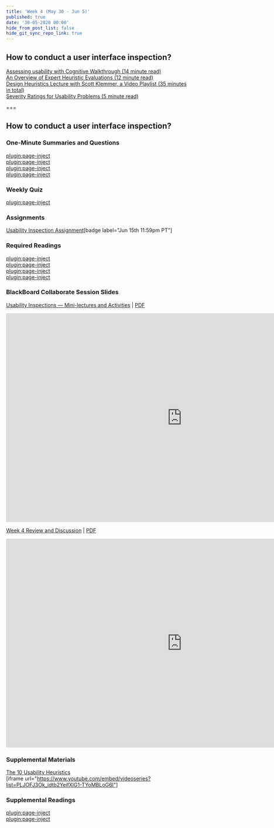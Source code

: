 ```yaml
---
title: 'Week 4 (May 30 - Jun 5)'
published: true
date: '30-05-2020 00:00'
hide_from_post_list: false
hide_git_sync_repo_link: true
---
```


## How to conduct a user interface inspection?   

[Assessing usability with Cognitive Walkthrough (14 minute read)](https://uxdesign.cc/assessing-interfaces-with-cognitive-walkthrough-9f92eae4321f)  
[An Overview of Expert Heuristic Evaluations (12 minute read)](https://www.uxmatters.com/mt/archives/2014/06/an-overview-of-expert-heuristic-evaluations.php)  
[Design Heuristics Lecture with Scott Klemmer, a Video Playlist (35 minutes in total)](https://www.youtube.com/playlist?list=PLVtu1bDQijari7LfHOoSTdcpbWIkwZWIA)  
[Severity Ratings for Usability Problems (5 minute read)](https://www.nngroup.com/articles/how-to-rate-the-severity-of-usability-problems/)  

===

## **How to conduct a user interface inspection?**

### One-Minute Summaries and Questions  
[plugin:page-inject](../../canvaslms-assignments/one-minute-summaries/week-04-1)  
[plugin:page-inject](../../canvaslms-assignments/one-minute-summaries/week-04-2)  
[plugin:page-inject](../../canvaslms-assignments/one-minute-summaries/week-04-3)  
[plugin:page-inject](../../canvaslms-assignments/one-minute-summaries/week-04-4)  

### Weekly Quiz
[plugin:page-inject](../../canvaslms-assignments/weekly-review-quizzes/week-04)  

### Assignments
[Usability Inspection Assignment](https://canvas.sfu.ca/courses/53207/assignments/457116)[badge label="Jun 15th 11:59pm PT"]

### Required Readings  
[plugin:page-inject](../../weekly-readings/week-04-1)  
[plugin:page-inject](../../weekly-readings/week-04-2)  
[plugin:page-inject](../../weekly-readings/week-04-3)  
[plugin:page-inject](../../weekly-readings/week-04-4)  

### BlackBoard Collaborate Session Slides
[Usability Inspections — Mini-lectures and Activities](https://docs.google.com/presentation/d/e/2PACX-1vSU1iWPOeI7KEG1co0f811QbckQXonnRr1guf_T4dUS78gICxDgEuCCr7fdB1ubEAdGmVxnu0mTw_Tc/pub?start=false&loop=false&delayms=3000)  | [PDF](https://canvas.sfu.ca/courses/53207/files/folder/Downloads/Slides%20PDFs/Mini-Lectures%20and%20Activities/Week-04)
<div class="grav-youtube"><iframe src="https://docs.google.com/presentation/d/e/2PACX-1vSU1iWPOeI7KEG1co0f811QbckQXonnRr1guf_T4dUS78gICxDgEuCCr7fdB1ubEAdGmVxnu0mTw_Tc/embed?start=false&loop=false&delayms=3000" frameborder="0" width="960" height="569" allowfullscreen="true" mozallowfullscreen="true" webkitallowfullscreen="true"></iframe></div>

[Week 4 Review and Discussion](https://docs.google.com/presentation/d/e/2PACX-1vTgTjIEPOkeaporo89YYNbnZ5kYVN85CN4Dv8k7ttsKi3j6h8bljm0Y8RLU8S1GS8noZ3xNu0KtGC-C/pub?start=false&loop=false&delayms=3000)  | [PDF](https://canvas.sfu.ca/courses/53207/files/folder/Downloads/Slides%20PDFs/Review%20and%20Discussion/Week-04)
<div class="grav-youtube"><iframe src="https://docs.google.com/presentation/d/e/2PACX-1vTgTjIEPOkeaporo89YYNbnZ5kYVN85CN4Dv8k7ttsKi3j6h8bljm0Y8RLU8S1GS8noZ3xNu0KtGC-C/embed?start=false&loop=false&delayms=3000" frameborder="0" width="960" height="569" allowfullscreen="true" mozallowfullscreen="true" webkitallowfullscreen="true"></iframe></div>

### Supplemental Materials  
[The 10 Usability Heuristics](https://www.youtube.com/playlist?list=PLJOFJ3Ok_idtb2YeifXlG1-TYoMBLoG6I)  
[iframe url="https://www.youtube.com/embed/videoseries?list=PLJOFJ3Ok_idtb2YeifXlG1-TYoMBLoG6I"]

### Supplemental Readings  
[plugin:page-inject](../../ux-techniques-guide/how-to-conduct-a-user-interface-inspection/cognitive-walkthroughs)  
[plugin:page-inject](../../ux-techniques-guide/how-to-conduct-a-user-interface-inspection/heuristic-evaluations)  
